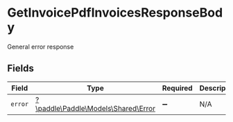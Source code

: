 # GetInvoicePdfInvoicesResponseBody

General error response


## Fields

| Field                                                               | Type                                                                | Required                                                            | Description                                                         |
| ------------------------------------------------------------------- | ------------------------------------------------------------------- | ------------------------------------------------------------------- | ------------------------------------------------------------------- |
| `error`                                                             | [?\paddle\Paddle\Models\Shared\Error](../../Models/Shared/Error.md) | :heavy_minus_sign:                                                  | N/A                                                                 |